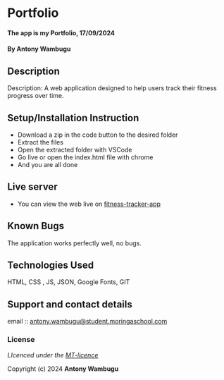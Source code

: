 # Portfolio
#### The app is my Portfolio, 17/09/2024
#### **By Antony Wambugu**
## Description
Description: A web application designed to help users track their fitness progress over time.

## Setup/Installation Instruction
* Download a zip in the code button to the desired folder
* Extract the files
* Open the extracted folder with VSCode
* Go live or open the index.html file with chrome
* And you are all done

## Live server
* You can view the web live on [fitness-tracker-app](https://antony-kimanzi.github.io/fitness-progress-app/)

## Known Bugs
The application works perfectly well, no bugs.

## Technologies Used
HTML, CSS , JS, JSON, Google Fonts, GIT

## Support and contact details
email :: antony.wambugu@student.moringaschool.com

### License
*LIcenced under the [MT-licence](https://github.com/antony-kimanzi/fitness-progress-app/blob/main/LICENSE.md)*

Copyright (c) 2024 **Antony Wambugu**
